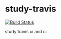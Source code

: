 # study-travis

[![Build Status](https://travis-ci.org/logique233/study-travis.svg?branch=master)](https://travis-ci.org/logique233/study-travis)

study travis ci and ci

